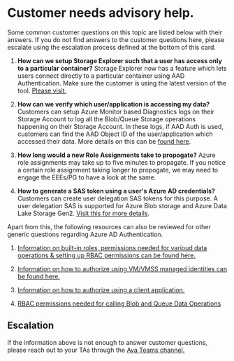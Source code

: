 <properties
	  pageTitle="Customer needs advisory help."
	  description="Customer needs advisory help."
      service="Microsoft.Storage"
      resource="Microsoft.Storage/storageAccounts"
	  authors="yagohel23"
	  ms.author="yagohel"
	  displayOrder=""
	  selfHelpType="TSG_Content"
	  supportTopicIds="32679285,32679299"
	  resourceTags=""
	  productPesIds="16459,16461"
	  cloudEnvironments="public, fairfax, usnat, ussec"
	  articleId="9913d2e9-78a3-4e8a-9e15-316d0e8d25eb"
	  ownershipId="StorageMediaEdge_StorageBlobs"
/>

# Customer needs advisory help.

Some common customer questions on this topic are listed below with their answers. If you do not find answers to the customer questions here, please escalate using the escalation process defined at the bottom of this card. 

1. **How can we setup Storage Explorer such that a user has access only to a particular container?** Storage Explorer now has a feature which lets users connect directly to a particular container using AAD Authentication. Make sure the customer is using the latest version of the tool. [Please visit.](https://docs.microsoft.com/azure/vs-azure-tools-storage-manage-with-storage-explorer?tabs=windows#add-a-resource-via-azure-ad)

2. **How can we verify which user/application is accessing my data?** Customers can setup Azure Monitor based Diagnostics logs on their Storage Account to log all the Blob/Queue Storage operations happening on their Storage Account. In these logs, if AAD Auth is used, customers can find the AAD Object ID of the user/application which accessed their data. More details on this can be [found here](https://docs.microsoft.com/azure/storage/blobs/monitor-blob-storage-reference#resource-logs-preview).

3. **How long would a new Role Assignments take to propogate?** Azure role assignments may take up to five minutes to propagate. If you notice a certain role assignment taking longer to propogate, we may need to engage the EEEs/PG to have a look at the same. 

4. **How to generate a SAS token using a user's Azure AD credentials?** Customers can create user delegation SAS tokens for this purpose. A user delegation SAS is supported for Azure Blob storage and Azure Data Lake Storage Gen2. [Visit this for more details](https://docs.microsoft.com/rest/api/storageservices/create-user-delegation-sas). 


Apart from this, the following resources can also be reviewed for other generic questions regarding Azure AD Authentication. 

1. [Information on built-in roles, permissions needed for varioud data operations & setting up RBAC permissions can be found here.](https://docs.microsoft.com/azure/storage/common/storage-auth-aad#access-data-with-an-azure-ad-account)

2. [Information on how to authorize using VM/VMSS managed identities can be found here.](https://docs.microsoft.com/azure/storage/common/storage-auth-aad-msi)

3. [Information on how to authorize using a client application.](https://docs.microsoft.com/azure/storage/common/storage-auth-aad-app?tabs=dotnet)

4. [RBAC permissions needed for calling Blob and Queue Data Operations](https://docs.microsoft.com/rest/api/storageservices/authorize-with-azure-active-directory#permissions-for-calling-blob-and-queue-data-operations)

## Escalation

If the information above is not enough to answer customer questions, please reach out to your TAs through the [Ava Teams channel.](https://teams.microsoft.com/l/channel/19%3a3e1c65a38017478b86ad318bf03a1f65%40thread.skype/Storage?groupId=8a6a0fe1-0d7d-41a0-93f0-0fd7af9ac2c8&tenantId=72f988bf-86f1-41af-91ab-2d7cd011db47)

